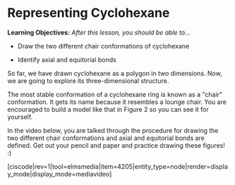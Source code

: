 # Representing Cyclohexane

**Learning Objectives:** _After this lesson, you should be able to…_

* Draw the two different chair conformations of cyclohexane

* Identify axial and equitorial bonds


So far, we have drawn cyclohexane as a polygon in two dimensions.  Now, we are going to explore its three-dimensional structure.

The most stable conformation of a cyclohexane ring is known as a "chair" conformation.  It gets its name because it resembles a lounge chair.  You are encouraged to build a model like that in Figure 2 so you can see it for yourself.

In the video below, you are talked through the procedure for drawing the two different chair conformations and axial and equitorial bonds are defined.  Get out your pencil and paper and practice drawing these figures! :)

[ciscode|rev=1|tool=elmsmedia|item=4205|entity_type=node|render=display_mode|display_mode=mediavideo]